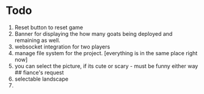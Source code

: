 # Todo

1. Reset button to reset game
2. Banner for displaying the how many goats being deployed and remaining as well.
3. websocket integration for two players
4. manage file system for the project. [everything is in the same place right now]
5. you can select the picture, if its cute or scary - must be funny either way ## fiance's request
6. selectable landscape
7.
